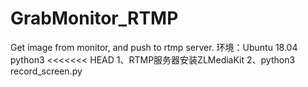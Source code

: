 # GrabMonitor_RTMP
 Get image from monitor, and push to rtmp server.
环境：Ubuntu 18.04 python3
<<<<<<< HEAD
1、RTMP服务器安装ZLMediaKit
2、python3 record_screen.py



